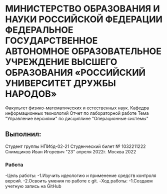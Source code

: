 # МИНИСТЕРСТВО ОБРАЗОВАНИЯ И НАУКИ РОССИЙСКОЙ ФЕДЕРАЦИИ ФЕДЕРАЛЬНОЕ ГОСУДАРСТВЕННОЕ АВТОНОМНОЕ ОБРАЗОВАТЕЛЬНОЕ УЧРЕЖДЕНИЕ ВЫСШЕГО ОБРАЗОВАНИЯ «РОССИЙСКИЙ УНИВЕРСИТЕТ ДРУЖБЫ НАРОДОВ»
Факультет физико-математических и естественных наук. Кафедра информационных технологий
Отчет по лабораторной работе
Тема "Управление версиями" по дисциплине "Операционные системы"
## Выполнил:
Студент группы НПИбд-02-21
Студенческий билет № 1032211222
Снимщиков Иван Игоревич
"23" апреля 2022г.
Москва 2022
### Работа
-Цель работы:
 -1.Изучить идеологию и применение средств 
контроля версий.
 -2.Освоить умения по работе с git.
-Ход работы:
 -1.Создаем учетную запись на GitHub
